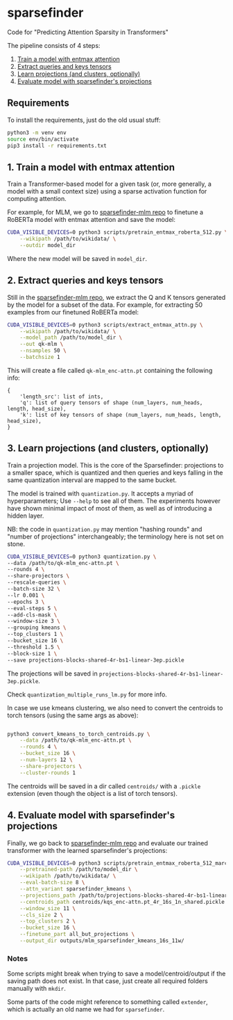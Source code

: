 # sparsefinder
Code for "Predicting Attention Sparsity in Transformers"

The pipeline consists of 4 steps:
1. [Train a model with entmax attention](#sparsefinder-step-1)
2. [Extract queries and keys tensors](#sparsefinder-step-2)
3. [Learn projections (and clusters, optionally)](#sparsefinder-step-3)
4. [Evaluate model with sparsefinder's projections](#sparsefinder-step-4)


## Requirements

To install the requirements, just do the old usual stuff:
```bash
python3 -m venv env
source env/bin/activate
pip3 install -r requirements.txt
```


<div id="sparsefinder-step-1"></div>

## 1. Train a model with entmax attention

Train a Transformer-based model for a given task (or, more generally, a model with a small context size) using a sparse activation function for computing attention. 

For example, for MLM, we go to [sparsefinder-mlm repo](https://github.com/deep-spin/sparsefinder-mlm) to finetune a RoBERTa model with entmax attention and save the model:
```bash
CUDA_VISIBLE_DEVICES=0 python3 scripts/pretrain_entmax_roberta_512.py \
    --wikipath /path/to/wikidata/ \
    --outdir model_dir
````

Where the new model will be saved in `model_dir`.


<div id="sparsefinder-step-2"></div>

## 2. Extract queries and keys tensors

Still in the [sparsefinder-mlm repo](https://github.com/deep-spin/sparsefinder-mlm), we extract the Q and K tensors generated by the model for a subset of the data. For example, for extracting 50 examples from our finetuned RoBERTa model:
```bash
CUDA_VISIBLE_DEVICES=0 python3 scripts/extract_entmax_attn.py \
    --wikipath /path/to/wikidata/ \
    --model_path /path/to/model_dir \
    --out qk-mlm \
    --nsamples 50 \
    --batchsize 1
```

This will create a file called `qk-mlm_enc-attn.pt` containing the following info:
```
{
    'length_src': list of ints, 
    'q': list of query tensors of shape (num_layers, num_heads, length, head_size), 
    'k': list of key tensors of shape (num_layers, num_heads, length, head_size),
}
```


<div id="sparsefinder-step-3"></div>

## 3. Learn projections (and clusters, optionally)

Train a projection model. This is the core of the Sparsefinder: projections to a smaller space, which is quantized and then queries and keys falling in the same quantization interval are mapped to the same bucket. 

The model is trained with `quantization.py`. It accepts a myriad of hyperparameters; Use `--help` to see all of them. The experiments however have shown minimal impact of most of them, as well as of introducing a hidden layer.

NB: the code in `quantization.py` may mention "hashing rounds" and "number of projections" interchangeably; the terminology here is not set on stone.

```bash
CUDA_VISIBLE_DEVICES=0 python3 quantization.py \
--data /path/to/qk-mlm_enc-attn.pt \
--rounds 4 \
--share-projectors \
--rescale-queries \
--batch-size 32 \
--lr 0.001 \
--epochs 3 \
--eval-steps 5 \
--add-cls-mask \
--window-size 3 \
--grouping kmeans \
--top_clusters 1 \
--bucket_size 16 \
--threshold 1.5 \
--block-size 1 \
--save projections-blocks-shared-4r-bs1-linear-3ep.pickle
```

The projections will be saved in `projections-blocks-shared-4r-bs1-linear-3ep.pickle`. 

Check `quantization_multiple_runs_lm.py` for more info.

In case we use kmeans clustering, we also need to convert the centroids to torch tensors (using the same args as above):
```bash

python3 convert_kmeans_to_torch_centroids.py \
    --data /path/to/qk-mlm_enc-attn.pt \
    --rounds 4 \
    --bucket_size 16 \
    --num-layers 12 \
    --share-projectors \
    --cluster-rounds 1
```

The centroids will be saved in a dir called `centroids/` with a `.pickle` extension (even though the object is a list of torch tensors).


<div id="sparsefinder-step-4"></div>

## 4. Evaluate model with sparsefinder's projections

Finally, we go back to [sparsefinder-mlm repo](https://github.com/deep-spin/sparsefinder-mlm) and evaluate our trained transformer with the learned sparsefinder's projections:

```bash
CUDA_VISIBLE_DEVICES=0 python3 scripts/pretrain_entmax_roberta_512_marcos.py \
    --pretrained-path /path/to/model_dir \
    --wikipath /path/to/wikidata/ \
    --eval-batch-size 8 \
    --attn_variant sparsefinder_kmeans \
    --projections_path /path/to/projections-blocks-shared-4r-bs1-linear-3ep.pickle \
    --centroids_path centroids/kqs_enc-attn.pt_4r_16s_1n_shared.pickle \
    --window_size 11 \
    --cls_size 2 \
    --top_clusters 2 \
    --bucket_size 16 \
    --finetune_part all_but_projections \
    --output_dir outputs/mlm_sparsefinder_kmeans_16s_11w/
```

### Notes

Some scripts might break when trying to save a model/centroid/output if the saving path does not exist. In that case, just create all required folders manually with `mkdir`.

Some parts of the code might reference to something called `extender`, which is actually an old name we had for `sparsefinder`.

